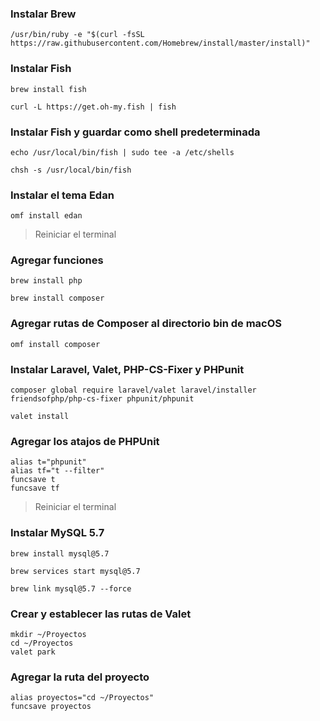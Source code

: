 ### Instalar Brew

```
/usr/bin/ruby -e "$(curl -fsSL https://raw.githubusercontent.com/Homebrew/install/master/install)"
```
### Instalar Fish
```
brew install fish

curl -L https://get.oh-my.fish | fish
```
### Instalar Fish y guardar como shell predeterminada
```
echo /usr/local/bin/fish | sudo tee -a /etc/shells

chsh -s /usr/local/bin/fish
````
### Instalar el tema Edan
```
omf install edan
```

> Reiniciar el terminal

### Agregar funciones
```
brew install php

brew install composer
```
### Agregar rutas de Composer al directorio bin de macOS
````
omf install composer
````
### Instalar Laravel, Valet, PHP-CS-Fixer y PHPunit
```
composer global require laravel/valet laravel/installer friendsofphp/php-cs-fixer phpunit/phpunit

valet install
```
### Agregar los atajos de PHPUnit
```
alias t="phpunit"
alias tf="t --filter"
funcsave t
funcsave tf

```
> Reiniciar el terminal

### Instalar MySQL 5.7
```
brew install mysql@5.7

brew services start mysql@5.7

brew link mysql@5.7 --force
```

### Crear y establecer las rutas de Valet
```
mkdir ~/Proyectos
cd ~/Proyectos
valet park
```

### Agregar la ruta del proyecto
```
alias proyectos="cd ~/Proyectos"
funcsave proyectos

```